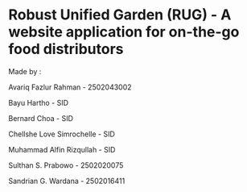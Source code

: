 # Robust Unified Garden (RUG) - A website application for on-the-go food distributors

Made by :

Avariq Fazlur Rahman - 2502043002

Bayu Hartho - SID

Bernard Choa - SID

Chellshe Love Simrochelle - SID

Muhammad Alfin Rizqullah - SID

Sulthan S. Prabowo - 2502020075

Sandrian G. Wardana - 2502016411
